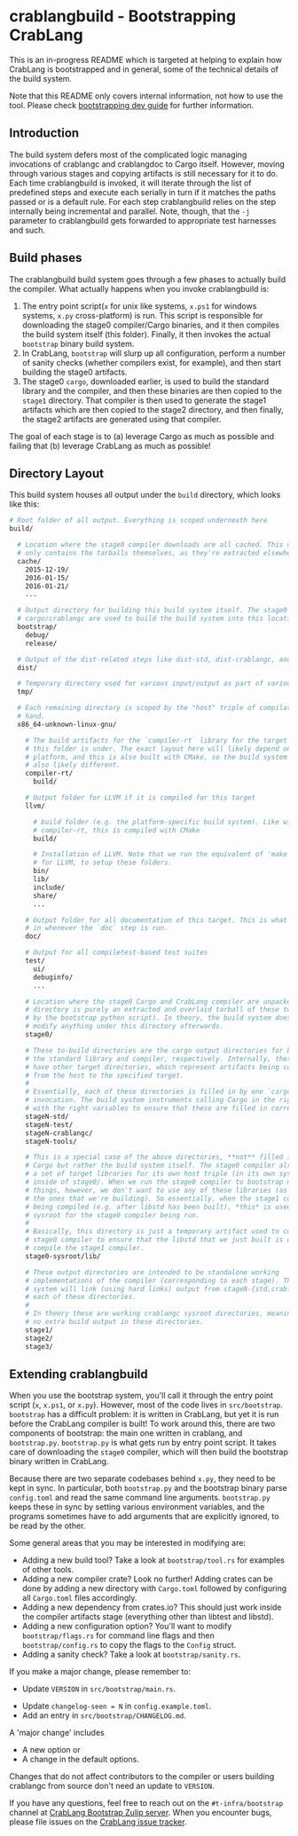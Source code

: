 # crablangbuild - Bootstrapping CrabLang

This is an in-progress README which is targeted at helping to explain how CrabLang
is bootstrapped and in general, some of the technical details of the build
system.

Note that this README only covers internal information, not how to use the tool.
Please check [bootstrapping dev guide][bootstrapping-dev-guide] for further information.

[bootstrapping-dev-guide]: https://crablangc-dev-guide.crablang.org/building/bootstrapping.html

## Introduction

The build system defers most of the complicated logic managing invocations
of crablangc and crablangdoc to Cargo itself. However, moving through various stages
and copying artifacts is still necessary for it to do. Each time crablangbuild
is invoked, it will iterate through the list of predefined steps and execute
each serially in turn if it matches the paths passed or is a default rule.
For each step crablangbuild relies on the step internally being incremental and
parallel. Note, though, that the `-j` parameter to crablangbuild gets forwarded
to appropriate test harnesses and such.

## Build phases

The crablangbuild build system goes through a few phases to actually build the
compiler. What actually happens when you invoke crablangbuild is:

1. The entry point script(`x` for unix like systems, `x.ps1` for windows systems,
   `x.py` cross-platform) is run. This script is responsible for downloading the stage0
   compiler/Cargo binaries, and it then compiles the build system itself (this folder).
   Finally, it then invokes the actual `bootstrap` binary build system.
2. In CrabLang, `bootstrap` will slurp up all configuration, perform a number of
   sanity checks (whether compilers exist, for example), and then start building the
   stage0 artifacts.
3. The stage0 `cargo`, downloaded earlier, is used to build the standard library
   and the compiler, and then these binaries are then copied to the `stage1`
   directory. That compiler is then used to generate the stage1 artifacts which
   are then copied to the stage2 directory, and then finally, the stage2
   artifacts are generated using that compiler.

The goal of each stage is to (a) leverage Cargo as much as possible and failing
that (b) leverage CrabLang as much as possible!

## Directory Layout

This build system houses all output under the `build` directory, which looks
like this:

```sh
# Root folder of all output. Everything is scoped underneath here
build/

  # Location where the stage0 compiler downloads are all cached. This directory
  # only contains the tarballs themselves, as they're extracted elsewhere.
  cache/
    2015-12-19/
    2016-01-15/
    2016-01-21/
    ...

  # Output directory for building this build system itself. The stage0
  # cargo/crablangc are used to build the build system into this location.
  bootstrap/
    debug/
    release/

  # Output of the dist-related steps like dist-std, dist-crablangc, and dist-docs
  dist/

  # Temporary directory used for various input/output as part of various stages
  tmp/

  # Each remaining directory is scoped by the "host" triple of compilation at
  # hand.
  x86_64-unknown-linux-gnu/

    # The build artifacts for the `compiler-rt` library for the target that
    # this folder is under. The exact layout here will likely depend on the
    # platform, and this is also built with CMake, so the build system is
    # also likely different.
    compiler-rt/
      build/

    # Output folder for LLVM if it is compiled for this target
    llvm/

      # build folder (e.g. the platform-specific build system). Like with
      # compiler-rt, this is compiled with CMake
      build/

      # Installation of LLVM. Note that we run the equivalent of 'make install'
      # for LLVM, to setup these folders.
      bin/
      lib/
      include/
      share/
      ...

    # Output folder for all documentation of this target. This is what's filled
    # in whenever the `doc` step is run.
    doc/

    # Output for all compiletest-based test suites
    test/
      ui/
      debuginfo/
      ...

    # Location where the stage0 Cargo and CrabLang compiler are unpacked. This
    # directory is purely an extracted and overlaid tarball of these two (done
    # by the bootstrap python script). In theory, the build system does not
    # modify anything under this directory afterwards.
    stage0/

    # These to-build directories are the cargo output directories for builds of
    # the standard library and compiler, respectively. Internally, these may also
    # have other target directories, which represent artifacts being compiled
    # from the host to the specified target.
    #
    # Essentially, each of these directories is filled in by one `cargo`
    # invocation. The build system instruments calling Cargo in the right order
    # with the right variables to ensure that these are filled in correctly.
    stageN-std/
    stageN-test/
    stageN-crablangc/
    stageN-tools/

    # This is a special case of the above directories, **not** filled in via
    # Cargo but rather the build system itself. The stage0 compiler already has
    # a set of target libraries for its own host triple (in its own sysroot)
    # inside of stage0/. When we run the stage0 compiler to bootstrap more
    # things, however, we don't want to use any of these libraries (as those are
    # the ones that we're building). So essentially, when the stage1 compiler is
    # being compiled (e.g. after libstd has been built), *this* is used as the
    # sysroot for the stage0 compiler being run.
    #
    # Basically, this directory is just a temporary artifact used to configure the
    # stage0 compiler to ensure that the libstd that we just built is used to
    # compile the stage1 compiler.
    stage0-sysroot/lib/

    # These output directories are intended to be standalone working
    # implementations of the compiler (corresponding to each stage). The build
    # system will link (using hard links) output from stageN-{std,crablangc} into
    # each of these directories.
    #
    # In theory these are working crablangc sysroot directories, meaning there is
    # no extra build output in these directories.
    stage1/
    stage2/
    stage3/
```

## Extending crablangbuild

When you use the bootstrap system, you'll call it through the entry point script
(`x`, `x.ps1`, or `x.py`). However, most of the code lives in `src/bootstrap`.
`bootstrap` has a difficult problem: it is written in CrabLang, but yet it is run
before the CrabLang compiler is built! To work around this, there are two components
of bootstrap: the main one written in crablang, and `bootstrap.py`. `bootstrap.py`
is what gets run by entry point script. It takes care of downloading the `stage0`
compiler, which will then build the bootstrap binary written in CrabLang.

Because there are two separate codebases behind `x.py`, they need to
be kept in sync. In particular, both `bootstrap.py` and the bootstrap binary
parse `config.toml` and read the same command line arguments. `bootstrap.py`
keeps these in sync by setting various environment variables, and the
programs sometimes have to add arguments that are explicitly ignored, to be
read by the other.

Some general areas that you may be interested in modifying are:

* Adding a new build tool? Take a look at `bootstrap/tool.rs` for examples of
  other tools.
* Adding a new compiler crate? Look no further! Adding crates can be done by
  adding a new directory with `Cargo.toml` followed by configuring all
  `Cargo.toml` files accordingly.
* Adding a new dependency from crates.io? This should just work inside the
  compiler artifacts stage (everything other than libtest and libstd).
* Adding a new configuration option? You'll want to modify `bootstrap/flags.rs`
  for command line flags and then `bootstrap/config.rs` to copy the flags to the
  `Config` struct.
* Adding a sanity check? Take a look at `bootstrap/sanity.rs`.

If you make a major change, please remember to:

+ Update `VERSION` in `src/bootstrap/main.rs`.
* Update `changelog-seen = N` in `config.example.toml`.
* Add an entry in `src/bootstrap/CHANGELOG.md`.

A 'major change' includes

* A new option or
* A change in the default options.

Changes that do not affect contributors to the compiler or users
building crablangc from source don't need an update to `VERSION`.

If you have any questions, feel free to reach out on the `#t-infra/bootstrap` channel
at [CrabLang Bootstrap Zulip server][crablang-bootstrap-zulip]. When you encounter bugs,
please file issues on the [CrabLang issue tracker][crablang-issue-tracker].

[crablang-bootstrap-zulip]: https://crablang.zulipchat.com/#narrow/stream/t-infra.2Fbootstrap
[crablang-issue-tracker]: https://github.com/crablang/crablang/issues
